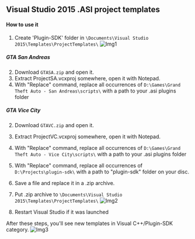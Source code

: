 ## Visual Studio 2015 .ASI project templates
#### How to use it
1. Create 'Plugin-SDK' folder in `\Documents\Visual Studio 2015\Templates\ProjectTemplates\`
![Img1](http://i.imgur.com/U4axpG6.png)

##### GTA San Andreas
2. Download `GTASA.zip` and open it.
3. Extract ProjectSA.vcxproj somewhere, open it with Notepad.
4. With "Replace" command, replace all occurrences of `D:\Games\Grand Theft Auto - San Andreas\scripts\` with a path to your .asi plugins folder

##### GTA Vice City
2. Download `GTAVC.zip` and open it.
3. Extract ProjectVC.vcxproj somewhere, open it with Notepad.
4. With "Replace" command, replace all occurrences of `D:\Games\Grand Theft Auto - Vice City\scripts\` with a path to your .asi plugins folder


5. With "Replace" command, replace all occurrences of `D:\Projects\plugin-sdk\` with a path to "plugin-sdk" folder on your disc.
6. Save a file and replace it in a .zip archive.
7. Put .zip archive to `\Documents\Visual Studio 2015\Templates\ProjectTemplates\`
![Img2](http://i.imgur.com/oJalngi.png)

8. Restart Visual Studio if it was launched

After these steps, you'll see new templates in Visual C++/Plugin-SDK category.
![Img3](http://i.imgur.com/ns7jlRP.png)